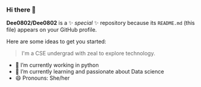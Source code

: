 ### Hi there 👋

<!--
**Dee0802/Dee0802** is a ✨ _special_ ✨ repository because its `README.md` (this file) appears on your GitHub profile.

Here are some ideas to get you started:

- 🔭 I’m currently working on ...
- 🌱 I’m currently learning ...
- 👯 I’m looking to collaborate on ...
- 🤔 I’m looking for help with ...
- 💬 Ask me about ...
- 📫 How to reach me: ...
- 😄 Pronouns: ...
- ⚡ Fun fact: ...
-->

**Dee0802/Dee0802** is a ✨ _special_ ✨ repository because its `README.md` (this file) appears on your GitHub profile.

Here are some ideas to get you started:
>I'm a CSE undergrad with zeal to explore technology.

- 🔭 I’m currently working in python
- 🌱 I’m currently learning and passionate about Data science
- 😄 Pronouns: She/her

